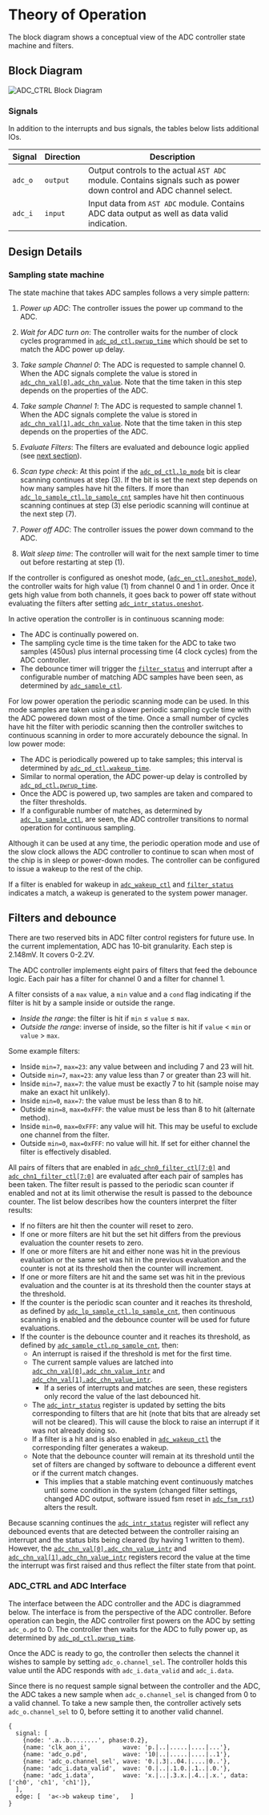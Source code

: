 # Theory of Operation

The block diagram shows a conceptual view of the ADC controller state machine and filters.

## Block Diagram

![ADC_CTRL Block Diagram](../doc/adc_overview.svg)

### Signals

In addition to the interrupts and bus signals, the tables below lists additional IOs.

Signal                  | Direction | Description
------------------------|-----------|---------------
`adc_o`                 | `output`  | Output controls to the actual `AST ADC` module.  Contains signals such as power down control and ADC channel select.
`adc_i`                 | `input`   | Input data from `AST ADC` module. Contains ADC data output as well as data valid indication.


## Design Details

### Sampling state machine

The state machine that takes ADC samples follows a very simple pattern:

1. *Power up ADC*: The controller issues the power up command to the ADC.

2. *Wait for ADC turn on*: The controller waits for the number of clock cycles programmed in [`adc_pd_ctl.pwrup_time`](registers.md#adc_pd_ctl) which should be set to match the ADC power up delay.

3. *Take sample Channel 0*: The ADC is requested to sample channel 0.
When the ADC signals complete the value is stored in [`adc_chn_val[0].adc_chn_value`](registers.md#adc_chn_val).
Note that the time taken in this step depends on the properties of the ADC.

4. *Take sample Channel 1*: The ADC is requested to sample channel 1.
When the ADC signals complete the value is stored in [`adc_chn_val[1].adc_chn_value`](registers.md#adc_chn_val).
Note that the time taken in this step depends on the properties of the ADC.

5. *Evaluate Filters*: The filters are evaluated and debounce logic applied (see [next section](#filters-and-debounce)).

6. *Scan type check*: At this point if the [`adc_pd_ctl.lp_mode`](registers.md#adc_pd_ctl) bit is clear scanning continues at step (3).
   If the bit is set the next step depends on how many samples have hit the filters.
   If more than [`adc_lp_sample_ctl.lp_sample_cnt`](registers.md#adc_lp_sample_ctl) samples have hit then continuous scanning continues at step (3) else periodic scanning will continue at the next step (7).

7. *Power off ADC*: The controller issues the power down command to the ADC.

8. *Wait sleep time*: The controller will wait for the next sample timer to time out before restarting at step (1).

If the controller is configured as oneshot mode, ([`adc_en_ctl.oneshot_mode`](registers.md#adc_en_ctl)), the controller waits for high value (1) from channel 0 and 1 in order.
Once it gets high value from both channels, it goes back to power off state without evaluating the filters after setting [`adc_intr_status.oneshot`](registers.md#adc_intr_status).

In active operation the controller is in continuous scanning mode:
* The ADC is continually powered on.
* The sampling cycle time is the time taken for the ADC to take two samples (450us) plus internal processing time (4 clock cycles) from the ADC controller.
* The debounce timer will trigger the [`filter_status`](registers.md#filter_status) and interrupt after a configurable number of matching ADC samples have been seen, as determined by [`adc_sample_ctl`](registers.md#adc_sample_ctl).

For low power operation the periodic scanning mode can be used.
In this mode samples are taken using a slower periodic sampling cycle time with the ADC powered down most of the time.
Once a small number of cycles have hit the filter with periodic scanning then the controller switches to continuous scanning in order to more accurately debounce the signal.
In low power mode:
* The ADC is periodically powered up to take samples; this interval is determined by [`adc_pd_ctl.wakeup_time`](registers.md#adc_pd_ctl).
* Similar to normal operation, the ADC power-up delay is controlled by [`adc_pd_ctl.pwrup_time`](registers.md#adc_pd_ctl).
* Once the ADC is powered up, two samples are taken and compared to the filter thresholds.
* If a configurable number of matches, as determined by [`adc_lp_sample_ctl`](registers.md#adc_lp_sample_ctl), are seen, the ADC controller transitions to normal operation for continuous sampling.

Although it can be used at any time, the periodic operation mode and use of the slow clock allows the ADC controller to continue to scan when most of the chip is in sleep or power-down modes.
The controller can be configured to issue a wakeup to the rest of the chip.

If a filter is enabled for wakeup in [`adc_wakeup_ctl`](registers.md#adc_wakeup_ctl) and [`filter_status`](registers.md#filter_status) indicates a match, a wakeup is generated to the system power manager.


## Filters and debounce

There are two reserved bits in ADC filter control registers for future use.
In the current implementation, ADC has 10-bit granularity.
Each step is 2.148mV.
It covers 0-2.2V.

The ADC controller implements eight pairs of filters that feed the debounce logic.
Each pair has a filter for channel 0 and a filter for channel 1.

A filter consists of a `max` value, a `min` value and a `cond` flag indicating if the filter is hit by a sample inside or outside the range.
* *Inside the range*: the filter is hit if `min` &le; `value` &le; `max`.
* *Outside the range*: inverse of inside, so the filter is hit if `value` &lt; `min` or `value` &gt; `max`.

Some example filters:
* Inside `min=7`, `max=23`: any value between and including 7 and 23 will hit.
* Outside `min=7`, `max=23`: any value less than 7 or greater than 23 will hit.
* Inside `min=7`, `max=7`: the value must be exactly 7 to hit (sample noise may make an exact hit unlikely).
* Inside `min=0`, `max=7`: the value must be less than 8 to hit.
* Outside `min=8`, `max=0xFFF`: the value must be less than 8 to hit (alternate method).
* Inside `min=0`, `max=0xFFF`: any value will hit. This may be useful to exclude one channel from the filter.
* Outside `min=0`, `max=0xFFF`: no value will hit. If set for either channel the filter is effectively disabled.

All pairs of filters that are enabled in [`adc_chn0_filter_ctl[7:0]`](registers.md#adc_chn0_filter_ctl) and [`adc_chn1_filter_ctl[7:0]`](registers.md#adc_chn1_filter_ctl) are evaluated after each pair of samples has been taken.
The filter result is passed to the periodic scan counter if enabled and not at its limit otherwise the result is passed to the debounce counter.
The list below describes how the counters interpret the filter results:
* If no filters are hit then the counter will reset to zero.
* If one or more filters are hit but the set hit differs from the previous evaluation the counter resets to zero.
* If one or more filters are hit and either none was hit in the previous evaluation or the same set was hit in the previous evaluation and the counter is not at its threshold then the counter will increment.
* If one or more filters are hit and the same set was hit in the previous evaluation and the counter is at its threshold then the counter stays at the threshold.
* If the counter is the periodic scan counter and it reaches its threshold, as defined by [`adc_lp_sample_ctl.lp_sample_cnt`](registers.md#adc_lp_sample_ctl), then continuous scanning is enabled and the debounce counter will be used for future evaluations.
* If the counter is the debounce counter and it reaches its threshold, as defined by [`adc_sample_ctl.np_sample_cnt`](registers.md#adc_sample_ctl), then:
  * An interrupt is raised if the threshold is met for the first time.
  * The current sample values are latched into [`adc_chn_val[0].adc_chn_value_intr`](registers.md#adc_chn_val) and  [`adc_chn_val[1].adc_chn_value_intr`](registers.md#adc_chn_val).
    *  If a series of interrupts and matches are seen, these registers only record the value of the last debounced hit.
  * The [`adc_intr_status`](registers.md#adc_intr_status) register is updated by setting the bits corresponding to filters that are hit (note that bits that are already set will not be cleared).
    This will cause the block to raise an interrupt if it was not already doing so.
  * If a filter is a hit and is also enabled in [`adc_wakeup_ctl`](registers.md#adc_wakeup_ctl) the corresponding filter generates a wakeup.
  * Note that the debounce counter will remain at its threshold until the set of filters are changed by software to debounce a different event or if the current match changes.
    *  This implies that a stable matching event continuously matches until some condition in the system (changed filter settings, changed ADC output, software issued fsm reset in [`adc_fsm_rst`](registers.md#adc_fsm_rst)) alters the result.


Because scanning continues the [`adc_intr_status`](registers.md#adc_intr_status) register will reflect any debounced events that are detected between the controller raising an interrupt and the status bits being cleared (by having 1 written to them).
However, the [`adc_chn_val[0].adc_chn_value_intr`](registers.md#adc_chn_val) and [`adc_chn_val[1].adc_chn_value_intr`](registers.md#adc_chn_val) registers record the value at the time the interrupt was first raised and thus reflect the filter state from that point.

### ADC_CTRL and ADC Interface

The interface between the ADC controller and the ADC is diagrammed below.
The interface is from the perspective of the ADC controller.
Before operation can begin, the ADC controller first powers on the ADC by setting `adc_o.pd` to 0.
The controller then waits for the ADC to fully power up, as determined by [`adc_pd_ctl.pwrup_time`](registers.md#adc_pd_ctl).

Once the ADC is ready to go, the controller then selects the channel it wishes to sample by setting `adc_o.channel_sel`.
The controller holds this value until the ADC responds with `adc_i.data_valid` and `adc_i.data`.

Since there is no request sample signal between the controller and the ADC, the ADC takes a new sample when `adc_o.channel_sel` is changed from 0 to a valid channel.
To take a new sample then, the controller actively sets `adc_o.channel_sel` to 0, before setting it to another valid channel.

```wavejson
{
  signal: [
    {node: '.a..b........', phase:0.2},
    {name: 'clk_aon_i',         wave: 'p.|..|.....|....|...'},
    {name: 'adc_o.pd',          wave: '10|..|.....|....|..1'},
    {name: 'adc_o.channel_sel', wave: '0.|.3|..04.|....|0..'},
    {name: 'adc_i.data_valid',  wave: '0.|..|.1.0.|.1..|.0.'},
    {name: 'adc_i.data',        wave: 'x.|..|.3.x.|.4..|.x.', data: ['ch0', 'ch1', 'ch1']},
  ],
  edge: [  'a<->b wakeup time',   ]
}
```
